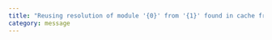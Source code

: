 ```yaml
---
title: "Reusing resolution of module '{0}' from '{1}' found in cache from location '{2}', it was successfully resolved to '{3}' with Package ID '{4}'."
category: message
---
```

